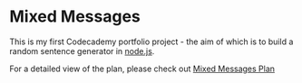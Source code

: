 # Mixed Messages

This is my first Codecademy portfolio project - the aim of which is to build a random sentence generator in [node.js](https://nodejs.org/en/).

For a detailed view of the plan, please check out [Mixed Messages Plan](Mixed&#32Messages&#32Plan.md)